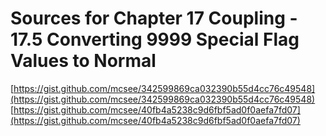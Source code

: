 # Sources for Chapter 17 Coupling - 17.5 Converting 9999 Special Flag Values to Normal

[https://gist.github.com/mcsee/342599869ca032390b55d4cc76c49548](https://gist.github.com/mcsee/342599869ca032390b55d4cc76c49548)
[https://gist.github.com/mcsee/40fb4a5238c9d6fbf5ad0f0aefa7fd07](https://gist.github.com/mcsee/40fb4a5238c9d6fbf5ad0f0aefa7fd07)